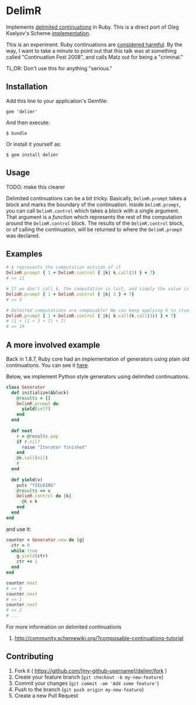 # DelimR

Implements [delimited continuations](https://en.wikipedia.org/wiki/Delimited_continuation) in Ruby. This is a direct port of Oleg Kselyov's Scheme [implementation](http://okmij.org/ftp/continuations/implementations.html#delimcc-scheme).

This is an experiment. Ruby continuations are [considered harmful](http://www.atdot.net/~ko1/pub/ContinuationFest-ruby.pdf). By the way, I want to take a minute to point out that this talk was at something called "Continuation Fest 2008", and calls Matz out for being a "criminal."

TL;DR: Don't use this for anything "serious."

## Installation

Add this line to your application's Gemfile:

    gem 'delimr'

And then execute:

    $ bundle

Or install it yourself as:

    $ gem install delimr

## Usage

TODO: make this clearer

Delimited continuations can be a bit tricky. Basically, `DelimR.prompt` takes a block and marks the boundary of the continuation. Inside `DelimR.prompt`, you can call `DelimR.control` which takes a block with a single argument. That argument is a *function* which represents the rest of the computation around the `DelimR.control` block. The results of the `DelimR.control` block, or of calling the continuation, will be returned to where the `DelimR.prompt` was declared.

## Examples

```ruby
# k represents the computation outside of it
DelimR.prompt { 1 + DelimR.control { |k| k.call(3) } + 7}
# => 11

# If we don't call k, the computation is lost, and simply the value is returned
DelimR.prompt { 1 + DelimR.control { |k| 3 } + 7}
# => 3

# Delmited computations are composable! We can keep applying k to itself
DelimR.prompt { 1 + DelimR.control { |k| k.call(k.call(3)) } + 7}
# (1 + (1 + 3 + 7) + 7)
# => 19
```

## A more involved example

Back in 1.8.7, Ruby core had an implementation of generators using plain old continuations. You can see it [here](https://github.com/ruby/ruby/blob/ruby_1_8_7/lib/generator.rb).

Below, we implement Python style generators using delimited continuations.

```ruby
class Generator
  def initialize(&block)
    @results = []
    DelimR.prompt do
      yield(self)
    end
  end
  
  def next
    r = @results.pop
    if r.nil?
      raise "Iterator finished"
    end
    @k.call(nil)
    r
  end
  
  def yield(v)
    puts "YIELDING"
    @results << v
    DelimR.control do |k| 
      @k = k
    end
  end
end
```

and use it:

```ruby
counter = Generator.new do |g| 
  ctr = 0
  while true
    g.yield(ctr)
    ctr += 1
  end
end

counter.next
# => 0
counter.next
# => 1
counter.next
# => 2
# ...
```


For more information on delimited continuations

1. http://community.schemewiki.org/?composable-continuations-tutorial

## Contributing

1. Fork it ( https://github.com/[my-github-username]/delimr/fork )
2. Create your feature branch (`git checkout -b my-new-feature`)
3. Commit your changes (`git commit -am 'Add some feature'`)
4. Push to the branch (`git push origin my-new-feature`)
5. Create a new Pull Request
